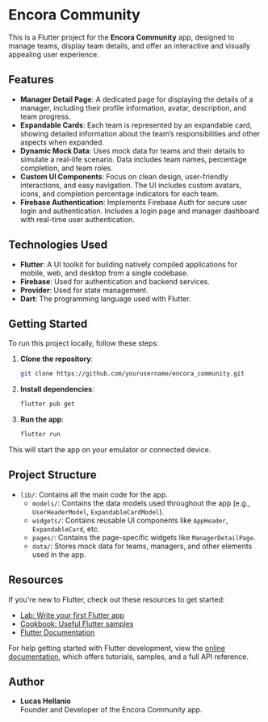 # Encora Community

This is a Flutter project for the **Encora Community** app, designed to manage teams, display team details, and offer an interactive and visually appealing user experience.

## Features

- **Manager Detail Page**: A dedicated page for displaying the details of a manager, including their profile information, avatar, description, and team progress.
- **Expandable Cards**: Each team is represented by an expandable card, showing detailed information about the team’s responsibilities and other aspects when expanded.
- **Dynamic Mock Data**: Uses mock data for teams and their details to simulate a real-life scenario. Data includes team names, percentage completion, and team roles.
- **Custom UI Components**: Focus on clean design, user-friendly interactions, and easy navigation. The UI includes custom avatars, icons, and completion percentage indicators for each team.
- **Firebase Authentication**: Implements Firebase Auth for secure user login and authentication. Includes a login page and manager dashboard with real-time user authentication.

## Technologies Used

- **Flutter**: A UI toolkit for building natively compiled applications for mobile, web, and desktop from a single codebase.
- **Firebase**: Used for authentication and backend services.
- **Provider**: Used for state management.
- **Dart**: The programming language used with Flutter.

## Getting Started

To run this project locally, follow these steps:

1. **Clone the repository**:

   ```bash
   git clone https://github.com/yourusername/encora_community.git
   ```

2. **Install dependencies**:

   ```bash
   flutter pub get
   ```

3. **Run the app**:

   ```bash
   flutter run
   ```

This will start the app on your emulator or connected device.

## Project Structure

- `lib/`: Contains all the main code for the app.
  - `models/`: Contains the data models used throughout the app (e.g., `UserHeaderModel`, `ExpandableCardModel`).
  - `widgets/`: Contains reusable UI components like `AppHeader`, `ExpandableCard`, etc.
  - `pages/`: Contains the page-specific widgets like `ManagerDetailPage`.
  - `data/`: Stores mock data for teams, managers, and other elements used in the app.

## Resources

If you're new to Flutter, check out these resources to get started:

- [Lab: Write your first Flutter app](https://docs.flutter.dev/get-started/codelab)
- [Cookbook: Useful Flutter samples](https://docs.flutter.dev/cookbook)
- [Flutter Documentation](https://docs.flutter.dev/)

For help getting started with Flutter development, view the [online documentation](https://docs.flutter.dev/), which offers tutorials, samples, and a full API reference.

## Author

- **Lucas Hellanio**  
  Founder and Developer of the Encora Community app.
